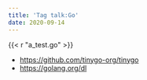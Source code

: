 ```yaml
---
title: 'Tag talk:Go'
date: 2020-09-14
---
```


{{< r "a_test.go" >}}

- <https://github.com/tinygo-org/tinygo>
- <https://golang.org/dl>
